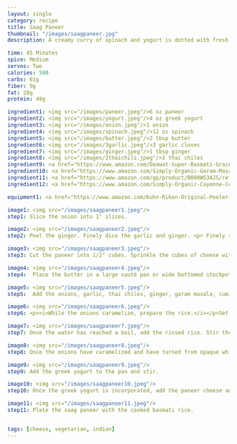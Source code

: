 ```yaml
---
layout: single
category: recipe
title: Saag Paneer
thumbnail: "/images/saagpaneer.jpg"
description: A creamy curry of spinach and yogurt is dotted with fresh pan-fried paneer cheese.

time: 45 Minutes
spice: Medium
serves: Two
calories: 590
carbs: 61g
fiber: 9g
fat: 28g
protein: 49g

ingredient1: <img src="/images/paneer.jpeg"/>6 oz paneer
ingredient2: <img src="/images/yogurt.jpeg"/>4 oz greek yogurt
ingredient3: <img src="/images/onion.jpeg"/>1 onion
ingredient4: <img src="/images/spinach.jpeg"/>12 oz spinach
ingredient5: <img src="/images/butter.jpeg"/>2 tbsp butter
ingredient6: <img src="/images/3garlic.jpeg"/>3 garlic cloves
ingredient7: <img src="/images/ginger.jpeg"/>1 tbsp ginger
ingredient8: <img src="/images/2thaichili.jpeg"/>2 thai chiles
ingredient9: <a href="https://www.amazon.com/Daawat-Super-Basmati-Grain-Pound/dp/B00B3AK0T2/ref=as_li_ss_tl?s=grocery&rps=1&ie=UTF8&qid=1485667748&sr=1-2&keywords=basmati&refinements=p_72:1248897011,p_85:2470955011&linkCode=ll1&tag=cilalime09-20&linkId=2d4798c5cfd077e79c1f815be9462479"><img src="/images/basmati.jpeg"/>1/2 cup basmati rice</a>
ingredient10: <a href="https://www.amazon.com/Simply-Organic-Garam-Masala-Ounce/dp/B00AJRKQDU/ref=as_li_ss_tl?s=grocery&ie=UTF8&qid=1485667674&sr=1-4&keywords=garam+masala&th=1&linkCode=ll1&tag=cilalime09-20&linkId=12f6ca3f8cf043efdb84372b9cefc66b"><img src="/images/garammasala.jpeg"/>1/2 tsp garam masala</a>
ingredient11: <a href="https://www.amazon.com/gp/product/B000WS3AJS/ref=as_li_qf_sp_asin_il_tl?ie=UTF8&tag=cilalime-20&camp=1789&creative=9325&linkCode=as2&creativeASIN=B000WS3AJS&linkId=aa8d30379d619c30d128866d707db320"><img src="/images/groundcumin.jpeg">1/2 tsp ground cumin</a>
ingredient12: <a href="https://www.amazon.com/Simply-Organic-Cayenne-Certified-Containers/dp/B0019I2FP0/ref=as_li_ss_tl?ie=UTF8&qid=1485667616&sr=8-3&keywords=cayenne&th=1&linkCode=ll1&tag=cilalime09-20&linkId=4c157e9b5fcc695ef7371de498e33a02"><img src="/images/cayenne.jpeg">1/2 tsp ground cayenne</a>

equipment1: <a href="https://www.amazon.com/Kuhn-Rikon-Original-Peeler-Yellow/dp/B001BCFTWU/ref=as_li_ss_tl?s=kitchen&ie=UTF8&qid=1485667646&sr=1-1&keywords=kuhn+rikon+peeler&linkCode=ll1&tag=cilalime09-20&linkId=f97a8efd798e25a2d32458ea411d8a7c"><img src="/images/vegetablepeeler.jpeg"/> vegetable peeler</a>

image1: <img src="/images/saagpaneer1.jpeg"/>
step1: Slice the onion into 1" slices.

image2: <img src="/images/saagpaneer2.jpeg"/>
step2: Peel the ginger. Finely dice the garlic and ginger. <p> Finely slice the thai chiles. </p>

image3: <img src="/images/saagpaneer3.jpeg"/>
step3: Cut the paneer into 1/2" cubes. Sprinkle the cubes of cheese with a pinch of salt.

image4: <img src="/images/saagpaneer4.jpeg"/>
step4:	Place the butter in a large sauté pan or wide bottomed stockpot and place on medium high heat. Once the butter is hot, fry the paneer cheese on all sides until golden brown. Remove the paneer from the pan, and set aside for later use.

image5: <img src="/images/saagpaneer5.jpeg"/>
step5:	Add the onions, garlic, thai chiles, ginger, garam masala, cumin and cayenne to the pan. Reduce the heat to medium. Sauté until the onion caramelizes.

image6: <img src="/images/saagpaneer6.jpeg"/>
step6: <p><i>While the onions caramelize, prepare the rice.</i></p>Set a saucepan with a lid on high heat with 2/3 cup of water and 1/4 teaspoon of salt. While waiting for the water to boil, place the basmati rice in a bowl and fill it with water. Swish your hands in the rice until the water becomes cloudy, and then drain. Repeat two more times.

image7: <img src="/images/saagpaneer7.jpeg"/>
step7: Once the water has reached a boil, add the rinsed rice. Stir the pot to ensure that the rice is submerged. Reduce the heat to low and cover. Cook the rice for 16 minutes, and remove from heat. Keep the lid on the pot until ready to serve.

image8: <img src="/images/saagpaneer8.jpeg"/>
step8: Once the onions have caramelized and have turned from opaque white to translucent, add the spinach to the pot. Add 1/2 cup of water to the pan and sauté until the water evaporates from the pan. Repeat this step unti the spinach is tender and has wilted.

image9: <img src="/images/saagpaneer9.jpeg"/>
step9: Add the greek yogurt to the pan and stir.

image10: <img src="/images/saagpaneer10.jpeg"/>
step10: Once the greek yogurt is incorporated, add the paneer cheese and stir to warm the cheese. Remove from heat.

image11: <img src="/images/saagpaneer11.jpeg"/>
step11: Plate the saag paneer with the cooked basmati rice.


tags: [cheese, vegetarian, indian]
---
```

